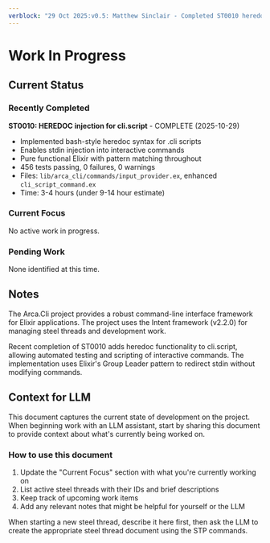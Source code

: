 ```yaml
---
verblock: "29 Oct 2025:v0.5: Matthew Sinclair - Completed ST0010 heredoc implementation"
---
```

# Work In Progress

## Current Status

### Recently Completed

**ST0010: HEREDOC injection for cli.script** - COMPLETE (2025-10-29)
- Implemented bash-style heredoc syntax for .cli scripts
- Enables stdin injection into interactive commands
- Pure functional Elixir with pattern matching throughout
- 456 tests passing, 0 failures, 0 warnings
- Files: `lib/arca_cli/commands/input_provider.ex`, enhanced `cli_script_command.ex`
- Time: 3-4 hours (under 9-14 hour estimate)

### Current Focus

No active work in progress.

### Pending Work

None identified at this time.

## Notes

The Arca.Cli project provides a robust command-line interface framework for Elixir applications. The project uses the Intent framework (v2.2.0) for managing steel threads and development work.

Recent completion of ST0010 adds heredoc functionality to cli.script, allowing automated testing and scripting of interactive commands. The implementation uses Elixir's Group Leader pattern to redirect stdin without modifying commands.

## Context for LLM

This document captures the current state of development on the project. When beginning work with an LLM assistant, start by sharing this document to provide context about what's currently being worked on.

### How to use this document

1. Update the "Current Focus" section with what you're currently working on
2. List active steel threads with their IDs and brief descriptions
3. Keep track of upcoming work items
4. Add any relevant notes that might be helpful for yourself or the LLM

When starting a new steel thread, describe it here first, then ask the LLM to create the appropriate steel thread document using the STP commands.
